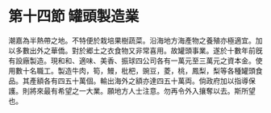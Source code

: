 # 第十四節 罐頭製造業

潮嘉為半熱帶之地。不特便於栽培果樹蔬菜。沿海地方海產物之養殖亦極適宜。加以多數出外之華僑。對於郷土之衣食物又非常喜用。故罐頭事業。遂於十數年前旣有設廠製造。現和和、適味、美香、振球四公司各有一萬元至三萬元之資本金。使用數十名職工。製造牛肉，筍，鰻，枇杷，豌豆，菱，桃，鳳梨，梨等各種罐頭食品。其產額各有四五十萬個。輸出海外之額亦達四五十萬両。倘政府加以指導保護。則將來最有希望之一大業。願地方人士注意。勿再令外入攘奪以去。斯所望也。
